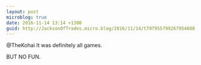 ```yaml
---
layout: post
microblog: true
date: 2016-11-14 13:14 +1300
guid: http://JacksonOfTrades.micro.blog/2016/11/14/t797955799267954688.html
---
```

@TheKohai It was definitely all games.

BUT NO FUN.
